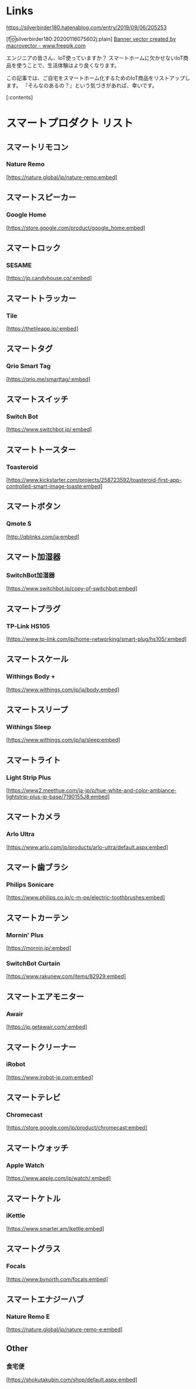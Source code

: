 <!-- 
title: エンジニアのためのスマートホーム化
date: 2019-09-06T20:52:53+09:00
draft: false
description: description
image: 
icon: 😎
-->
# Links
https://silverbirder180.hatenablog.com/entry/2019/09/06/205253

[f:id:silverbirder180:20200116075602j:plain]
<a href="https://www.freepik.com/free-photos-vectors/banner">Banner vector created by macrovector - www.freepik.com</a>

エンジニアの皆さん、IoT使っていますか？
スマートホームに欠かせないIoT商品を使うことで、生活体験はより良くなります。

この記事では、ご自宅をスマートホーム化するためのIoT商品をリストアップします。
『そんなのあるの？』という気づきがあれば、幸いです。

[:contents]

# スマートプロダクト リスト
## スマートリモコン
### Nature Remo
[https://nature.global/jp/nature-remo:embed]

## スマートスピーカー
### Google Home
[https://store.google.com/product/google_home:embed]

## スマートロック
### SESAME
[https://jp.candyhouse.co/:embed]

## スマートトラッカー
### Tile
[https://thetileapp.jp/:embed]

## スマートタグ
### Qrio Smart Tag
[https://qrio.me/smarttag/:embed]


## スマートスイッチ
### Switch Bot
[https://www.switchbot.jp/:embed]

## スマートトースター
### Toasteroid
[https://www.kickstarter.com/projects/258723592/toasteroid-first-app-controlled-smart-image-toaste:embed]

## スマートボタン
### Qmote S
[http://qblinks.com/ja:embed]

## スマート加湿器
### SwitchBot加湿器
[https://www.switchbot.jp/copy-of-switchbot:embed]

## スマートプラグ
### TP‐Link HS105
[https://www.tp-link.com/jp/home-networking/smart-plug/hs105/:embed]

## スマートスケール
### Withings Body +
[https://www.withings.com/jp/ja/body:embed]

## スマートスリープ
### Withings Sleep
[https://www.withings.com/jp/ja/sleep:embed]

## スマートライト
### Light Strip Plus
[https://www2.meethue.com/ja-jp/p/hue-white-and-color-ambiance-lightstrip-plus-jp-base/7190155J8:embed]

## スマートカメラ
### Arlo Ultra
[https://www.arlo.com/jp/products/arlo-ultra/default.aspx:embed]

## スマート歯ブラシ
### Philips Sonicare
[https://www.philips.co.jp/c-m-pe/electric-toothbrushes:embed]

## スマートカーテン
### Mornin' Plus
[https://mornin.jp/:embed]

### SwitchBot Curtain
[https://www.rakunew.com/items/82929:embed]

## スマートエアモニター
### Awair
[https://jp.getawair.com/:embed]

## スマートクリーナー
### iRobot
[https://www.irobot-jp.com:embed]

## スマートテレビ
### Chromecast
[https://store.google.com/jp/product/chromecast:embed]

## スマートウォッチ
### Apple Watch
[https://www.apple.com/jp/watch/:embed]

## スマートケトル
### iKettle
[https://www.smarter.am/ikettle:embed]

##  スマートグラス
### Focals
[https://www.bynorth.com/focals:embed]

## スマートエナジーハブ
### Nature Remo E
[https://nature.global/jp/nature-remo-e:embed]

## Other
### 食宅便
[https://shokutakubin.com/shop/default.aspx:embed]
